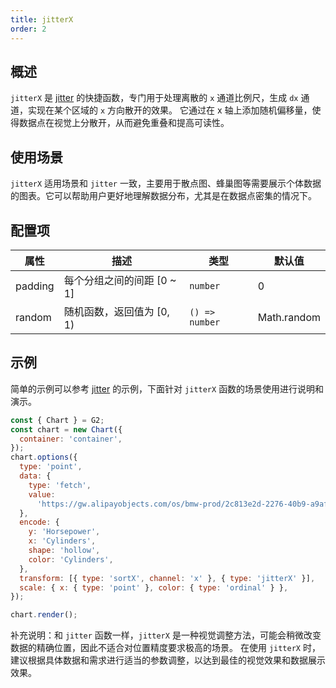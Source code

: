 ```yaml
---
title: jitterX
order: 2
---
```


## 概述

`jitterX` 是 [jitter](/manual/core/transform/jitter) 的快捷函数，专门用于处理离散的 `x` 通道比例尺，生成 `dx` 通道，实现在某个区域的 `x` 方向散开的效果。
它通过在 x 轴上添加随机偏移量，使得数据点在视觉上分散开，从而避免重叠和提高可读性。

## 使用场景

`jitterX` 适用场景和 `jitter` 一致，主要用于散点图、蜂巢图等需要展示个体数据的图表。它可以帮助用户更好地理解数据分布，尤其是在数据点密集的情况下。

## 配置项

| 属性    | 描述                       | 类型           | 默认值      |
| ------- | -------------------------- | -------------- | ----------- |
| padding | 每个分组之间的间距 [0 ~ 1] | `number`       | 0           |
| random  | 随机函数，返回值为 [0, 1)  | `() => number` | Math.random |

## 示例

简单的示例可以参考 [jitter](/manual/core/transform/jitter) 的示例，下面针对 `jitterX` 函数的场景使用进行说明和演示。

```js | ob { inject: true }
const { Chart } = G2;
const chart = new Chart({
  container: 'container',
});
chart.options({
  type: 'point',
  data: {
    type: 'fetch',
    value:
      'https://gw.alipayobjects.com/os/bmw-prod/2c813e2d-2276-40b9-a9af-cf0a0fb7e942.csv',
  },
  encode: {
    y: 'Horsepower',
    x: 'Cylinders',
    shape: 'hollow',
    color: 'Cylinders',
  },
  transform: [{ type: 'sortX', channel: 'x' }, { type: 'jitterX' }],
  scale: { x: { type: 'point' }, color: { type: 'ordinal' } },
});

chart.render();
```

补充说明：和 `jitter` 函数一样，`jitterX` 是一种视觉调整方法，可能会稍微改变数据的精确位置，因此不适合对位置精度要求极高的场景。
在使用 `jitterX` 时，建议根据具体数据和需求进行适当的参数调整，以达到最佳的视觉效果和数据展示效果。

